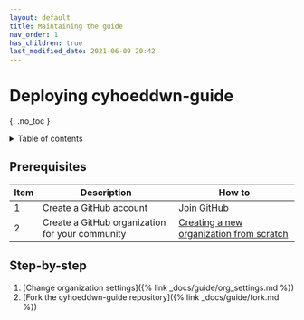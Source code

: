 ```yaml
---
layout: default
title: Maintaining the guide
nav_order: 1
has_children: true
last_modified_date: 2021-06-09 20:42
---
```


# Deploying cyhoeddwn-guide
{: .no_toc }

<details close markdown="block">
  <summary>
    Table of contents
  </summary>
  {: .text-delta }
1. TOC
{:toc}
</details>

## Prerequisites

|Item|Description|How to|
|----|-----------|------|
|1|Create a GitHub account|[Join GitHub](https://github.com/join)|
|2|Create a GitHub organization for your community|[Creating a new organization from scratch](https://docs.github.com/en/organizations/collaborating-with-groups-in-organizations/creating-a-new-organization-from-scratch)|

## Step-by-step

1. [Change organization settings]({% link _docs/guide/org_settings.md %})
1. [Fork the cyhoeddwn-guide repository]({% link _docs/guide/fork.md %})